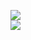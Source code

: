 [![](https://img.shields.io/badge/Made%20With-Github%20Spray-lightgrey.svg?style=for-the-badge&logo=github)](https://github.com/Annihil/github-spray#5252)  
[![](https://i.imgur.com/2DrTn0Z.gif)](https://github.com/Annihil/github-spray)
